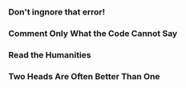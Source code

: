 ### Don't ingnore that error!
### Comment Only What the Code Cannot Say
### Read the Humanities
### Two Heads Are Often Better Than One
